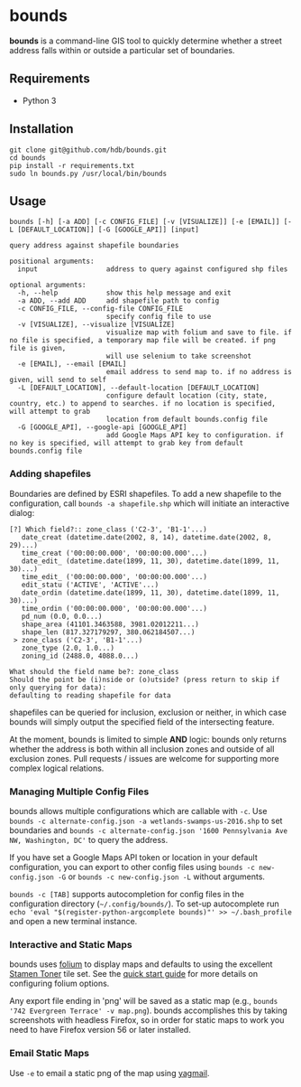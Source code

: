 # bounds

**bounds** is a command-line GIS tool to quickly determine whether a street address falls within or outside a particular set of boundaries.

## Requirements

- Python 3

## Installation

```
git clone git@github.com/hdb/bounds.git
cd bounds
pip install -r requirements.txt
sudo ln bounds.py /usr/local/bin/bounds
```

## Usage

```
bounds [-h] [-a ADD] [-c CONFIG_FILE] [-v [VISUALIZE]] [-e [EMAIL]] [-L [DEFAULT_LOCATION]] [-G [GOOGLE_API]] [input]

query address against shapefile boundaries

positional arguments:
  input                 address to query against configured shp files

optional arguments:
  -h, --help            show this help message and exit
  -a ADD, --add ADD     add shapefile path to config
  -c CONFIG_FILE, --config-file CONFIG_FILE
                        specify config file to use
  -v [VISUALIZE], --visualize [VISUALIZE]
                        visualize map with folium and save to file. if no file is specified, a temporary map file will be created. if png file is given,
                        will use selenium to take screenshot
  -e [EMAIL], --email [EMAIL]
                        email address to send map to. if no address is given, will send to self
  -L [DEFAULT_LOCATION], --default-location [DEFAULT_LOCATION]
                        configure default location (city, state, country, etc.) to append to searches. if no location is specified, will attempt to grab
                        location from default bounds.config file
  -G [GOOGLE_API], --google-api [GOOGLE_API]
                        add Google Maps API key to configuration. if no key is specified, will attempt to grab key from default bounds.config file
```

### Adding shapefiles

Boundaries are defined by ESRI shapefiles. To add a new shapefile to the configuration, call `bounds -a shapefile.shp` which will initiate an interactive dialog:

```
[?] Which field?:: zone_class ('C2-3', 'B1-1'...)
   date_creat (datetime.date(2002, 8, 14), datetime.date(2002, 8, 29)...)
   time_creat ('00:00:00.000', '00:00:00.000'...)
   date_edit_ (datetime.date(1899, 11, 30), datetime.date(1899, 11, 30)...)
   time_edit_ ('00:00:00.000', '00:00:00.000'...)
   edit_statu ('ACTIVE', 'ACTIVE'...)
   date_ordin (datetime.date(1899, 11, 30), datetime.date(1899, 11, 30)...)
   time_ordin ('00:00:00.000', '00:00:00.000'...)
   pd_num (0.0, 0.0...)
   shape_area (41101.3463588, 3981.02012211...)
   shape_len (817.327179297, 380.062184507...)
 > zone_class ('C2-3', 'B1-1'...)
   zone_type (2.0, 1.0...)
   zoning_id (2488.0, 4088.0...)

What should the field name be?: zone_class
Should the point be (i)nside or (o)utside? (press return to skip if only querying for data):
defaulting to reading shapefile for data
```

shapefiles can be queried for inclusion, exclusion or neither, in which case bounds will simply output the specified field of the intersecting feature.

At the moment, bounds is limited to simple **AND** logic: bounds only returns whether the address is both within all inclusion zones and outside of all exclusion zones. Pull requests / issues are welcome for supporting more complex logical relations.

### Managing Multiple Config Files

bounds allows multiple configurations which are callable with `-c`. Use `bounds -c alternate-config.json -a wetlands-swamps-us-2016.shp` to set boundaries and `bounds -c alternate-config.json '1600 Pennsylvania Ave NW, Washington, DC'` to query the address.

If you have set a Google Maps API token or location in your default configuration, you can export to other config files using `bounds -c new-config.json -G` or `bounds -c new-config.json -L` without arguments.

`bounds -c [TAB]` supports autocompletion for config files in the configuration directory (`~/.config/bounds/`). To set-up autocomplete run `echo 'eval "$(register-python-argcomplete bounds)"' >> ~/.bash_profile` and open a new terminal instance.


### Interactive and Static Maps

bounds uses [folium](https://python-visualization.github.io/folium/index.html) to display maps and defaults to using the excellent [Stamen Toner](http://maps.stamen.com/toner/) tile set. See the [quick start guide](https://python-visualization.github.io/folium/quickstart.html) for more details on configuring folium options.

Any export file ending in 'png' will be saved as a static map (e.g., `bounds '742 Evergreen Terrace' -v map.png`). bounds accomplishes this by taking screenshots with headless Firefox, so in order for static maps to work you need to have Firefox version 56 or later installed.

### Email Static Maps

Use `-e` to email a static png of the map using [yagmail](https://github.com/kootenpv/yagmail).
